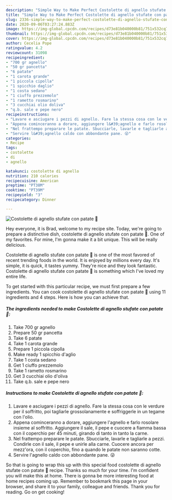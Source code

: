 ```yaml
---
description: "Simple Way to Make Perfect Costolette di agnello stufate con patate 🌷"
title: "Simple Way to Make Perfect Costolette di agnello stufate con patate 🌷"
slug: 2336-simple-way-to-make-perfect-costolette-di-agnello-stufate-con-patate
date: 2020-09-06T03:27:24.883Z
image: https://img-global.cpcdn.com/recipes/d73e81b040000b81/751x532cq70/costolette-di-agnello-stufate-con-patate-🌷-recipe-main-photo.jpg
thumbnail: https://img-global.cpcdn.com/recipes/d73e81b040000b81/751x532cq70/costolette-di-agnello-stufate-con-patate-🌷-recipe-main-photo.jpg
cover: https://img-global.cpcdn.com/recipes/d73e81b040000b81/751x532cq70/costolette-di-agnello-stufate-con-patate-🌷-recipe-main-photo.jpg
author: Cecelia Pope
ratingvalue: 4.2
reviewcount: 31098
recipeingredient:
- "700 gr agnello"
- "50 gr pancetta"
- "6 patate"
- "1 carota grande"
- "1 piccola cipolla"
- "1 spicchio daglio"
- "1 costa sedano"
- "1 ciuffo prezzemolo"
- "1 rametto rosmarino"
- "3 cucchiai olio doliva"
- "q.b. sale e pepe nero"
recipeinstructions:
- "Lavare e asciugare i pezzi di agnello. Fare la stessa cosa con le verdure per il soffritto, poi tagliarle grossolanamente e soffriggerle in un tegame con l&#39;olio."
- "Appena cominceranno a dorare, aggiungere l&#39;agnello e farlo rosolare insieme al soffritto. Aggiungere il sale, il pepe e cuocere a fiamma bassa con il coperchio per 45 minuti, girando di tanto in tanto la carne."
- "Nel frattempo preparare le patate. Sbucciarle, lavarle e tagliarle a pezzi. Condirle con il sale, il pepe e unirle alla carne. Cuocere ancora per mezz&#39;ora, con il coperchio, fino a quando le patate non saranno cotte."
- "Servire l&#39;agnello caldo con abbondante pane. 😜"
categories:
- Recipe
tags:
- costolette
- di
- agnello

katakunci: costolette di agnello 
nutrition: 210 calories
recipecuisine: American
preptime: "PT38M"
cooktime: "PT39M"
recipeyield: "3"
recipecategory: Dinner

---
```



![Costolette di agnello stufate con patate 🌷](https://img-global.cpcdn.com/recipes/d73e81b040000b81/751x532cq70/costolette-di-agnello-stufate-con-patate-🌷-recipe-main-photo.jpg)

Hey everyone, it is Brad, welcome to my recipe site. Today, we're going to prepare a distinctive dish, costolette di agnello stufate con patate 🌷. One of my favorites. For mine, I'm gonna make it a bit unique. This will be really delicious.

Costolette di agnello stufate con patate 🌷 is one of the most favored of recent trending foods in the world. It is enjoyed by millions every day. It's simple, it is quick, it tastes yummy. They're nice and they look fantastic. Costolette di agnello stufate con patate 🌷 is something which I've loved my entire life.




To get started with this particular recipe, we must first prepare a few ingredients. You can cook costolette di agnello stufate con patate 🌷 using 11 ingredients and 4 steps. Here is how you can achieve that.

<!--inarticleads1-->

##### The ingredients needed to make Costolette di agnello stufate con patate 🌷:

1. Take 700 gr agnello
1. Prepare 50 gr pancetta
1. Take 6 patate
1. Take 1 carota grande
1. Prepare 1 piccola cipolla
1. Make ready 1 spicchio d&#39;aglio
1. Take 1 costa sedano
1. Get 1 ciuffo prezzemolo
1. Take 1 rametto rosmarino
1. Get 3 cucchiai olio d&#39;oliva
1. Take q.b. sale e pepe nero




<!--inarticleads2-->

##### Instructions to make Costolette di agnello stufate con patate 🌷:

1. Lavare e asciugare i pezzi di agnello. Fare la stessa cosa con le verdure per il soffritto, poi tagliarle grossolanamente e soffriggerle in un tegame con l&#39;olio.
1. Appena cominceranno a dorare, aggiungere l&#39;agnello e farlo rosolare insieme al soffritto. Aggiungere il sale, il pepe e cuocere a fiamma bassa con il coperchio per 45 minuti, girando di tanto in tanto la carne.
1. Nel frattempo preparare le patate. Sbucciarle, lavarle e tagliarle a pezzi. Condirle con il sale, il pepe e unirle alla carne. Cuocere ancora per mezz&#39;ora, con il coperchio, fino a quando le patate non saranno cotte.
1. Servire l&#39;agnello caldo con abbondante pane. 😜




So that is going to wrap this up with this special food costolette di agnello stufate con patate 🌷 recipe. Thanks so much for your time. I'm confident you will make this at home. There is gonna be more interesting food at home recipes coming up. Remember to bookmark this page in your browser, and share it to your family, colleague and friends. Thank you for reading. Go on get cooking!
